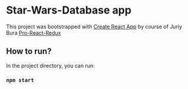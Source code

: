 # Star-Wars-Database app

This project was bootstrapped with [Create React App](https://github.com/facebook/create-react-app)
by course of Juriy Bura [Pro-React-Redux](https://www.udemy.com/course/pro-react-redux)

## How to run?

In the project directory, you can run:

### `npm start`
